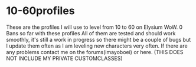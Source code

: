 # 10-60profiles
These are the profiles I will use to level from 10 to 60 on Elysium WoW.
0 Bans so far with these profiles
All of them are tested and should work smoothly, it's still a work in progress so there might be a couple of bugs but I update them often as I am leveling new characters very often.
If there are any problems contact me on the forums(imayoboei) or here.
(THIS DOES NOT INCLUDE MY PRIVATE CUSTOMCLASSES)
